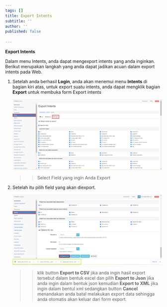 ```yaml
---
tags: []
title: Export Intents
subtitle: ''
author: ''
published: false

---
```

**Export Intents**

Dalam menu Intents, anda dapat mengexport intents yang anda inginkan. Berikut merupakan langkah yang anda dapat jadikan acuan dalam export intents pada Web.

1. Setelah anda berhasil **Login**, anda akan menemui menu **Intents** di bagian kiri atas, untuk export suatu intents, anda dapat mengklik bagian **Export** untuk membuka form Export intents

   ![](/uploads/intents3.PNG)

   > > Select Field yang ingin Anda Export
2. Setelah itu pilih field yang akan diexport.

   ![](/uploads/intentsupdate6.PNG)

   > > klik button **Export to CSV** jika anda ingin hasil export tersebut dalam bentuk excel dan pilih **Export to Json** jika anda ingin dalam bentuk json kemudian **Export to XML** jika ingin dalam bentul xml sedangkan button **Cancel** menandakan anda batal melakukan export data sehingga anda otomatis akan keluar dari form export.
